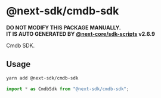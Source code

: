 # @next-sdk/cmdb-sdk

**DO NOT MODIFY THIS PACKAGE MANUALLY.**  
**IT IS AUTO GENERATED BY [@next-core/sdk-scripts] v2.6.9**

Cmdb SDK.

## Usage

```bash
yarn add @next-sdk/cmdb-sdk
```

```ts
import * as CmdbSdk from "@next-sdk/cmdb-sdk";
```

[@next-core/sdk-scripts]: https://github.com/easyops-cn/next-core/tree/master/packages/sdk-scripts
